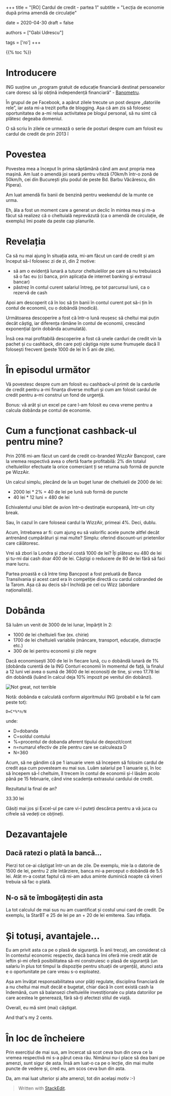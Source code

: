 +++
title = "[RO] Cardul de credit - partea 1"
subtitle = "Lecția de economie după prima amendă de circulație"

date = 2020-04-30
draft = false

authors = ["Gabi Udrescu"]

tags = ['ro']
+++


{{% toc %}}

# Introducere
ING susține un „program gratuit de educație financiară destinat persoanelor care doresc să își obțină independență financiară” - [Banometru](https://www.banometru.ro/).

În grupul de pe Facebook, a apărut zilele trecute un post despre „datoriile rele”, iar asta mi-a trezit pofta de blogging. Așa că am zis să folosesc oportunitatea de a-mi relua activitatea pe blogul personal, să nu simt că plătesc degeaba domeniul. 

O să scriu în zilele ce urmează o serie de posturi despre cum am folosit eu cardul de credit de prin 2013 î

# Povestea

Povestea mea a început în prima săptămână când am avut propria mea mașină. Am luat o amendă joi seară pentru viteză (70km/h într-o zonă de 50km/h, cei din București știu podul de peste Bd. Barbu Văcărescu, din Pipera).

Am luat amendă fix banii de benzină pentru weekendul de la munte ce urma.

Eh, ăla a fost un moment care a generat un declic în mintea mea și m-a făcut să realizez că o cheltuială neprevăzută (ca o amendă de circulație, de exemplu) îmi poate da peste cap planurile.

# Revelația

Ca să nu mai ajung în situația asta, mi-am făcut un card de credit și am început să-l folosesc zi de zi, din 2 motive:

- să am o evidență lunară a tuturor cheltuielilor pe care să nu trebuiască să o fac eu (ci banca, prin aplicația de internet banking și extrasul bancar)
- păstrez în contul curent salariul întreg, pe tot parcursul lunii, ca o rezervă de cash

Apoi am descoperit că în loc să țin banii în contul curent pot să-i țin în contul de economii, cu o dobândă (modică).

Următoarea descoperire a fost că într-o lună reușesc să cheltui mai puțin decât câștig, iar diferența rămâne în contul de economii, crescând exponențial (prin dobânda acumulată).

Însă cea mai profitabilă descoperire a fost că unele carduri de credit vin la pachet și cu cashback, din care poți câștiga niște sume frumușele dacă îl folosești frecvent (peste 1000 de lei în 5 ani de zile).

# În episodul următor
Vă povestesc despre cum am folosit eu cashback-ul primit de la cardurile de credit pentru a-mi finanța diverse mofturi și cum am folosit cardul de credit pentru a-mi construi un fond de urgență.

Bonus: vă arăt și un excel pe care l-am folosit eu ceva vreme pentru a calcula dobânda pe contul de economie. 

# Cum a funcționat cashback-ul pentru mine?

Prin 2016 mi-am făcut un card de credit co-branded WizzAir Bancpost, care la vremea respectivă avea o ofertă foarte profitabilă: 2% din totalul cheltuielilor efectuate la orice comerciant ți se returna sub formă de puncte pe WizzAir. 

Un calcul simplu, plecând de la un buget lunar de cheltuieli de 2000 de lei:

 - 2000 lei * 2% = 40 de lei pe lună sub formă de puncte
 - 40 lei * 12 luni = 480 de lei

Echivalentul unui bilet de avion într-o destinație europeană, într-un city break. 

Sau, în cazul în care foloseai cardul la WizzAir, primeai 4%. Deci, dublu. 

Acum, întrebarea ar fi: cum ajung eu să valorific acele puncte altfel decât antrenând cumpărături și mai multe? Simplu: oferind discount-uri prietenilor care călătoresc.

Vrei să zbori la Londra și zborul costă 1000 de lei? Îți plătesc eu 480 de lei și tu-mi dai cash doar 400 de lei. Câștigi o reducere de 80 de lei fără să faci mare lucru. 

Partea proastă e că între timp Bancpost a fost preluată de Banca Transilvania și acest card era în competiție directă cu cardul cobranded de la Tarom. Așa că au decis să-l închidă pe cel cu Wizz (abordare naționalistă). 

# Dobânda
Să luăm un venit de 3000 de lei lunar, împărțit în 2:

- 1000 de lei cheltuieli fixe (ex. chirie)
- 1700 de lei cheltuieli variabile (mâncare, transport, educație, distracție etc.)
- 300 de lei pentru economii și zile negre

Dacă economisești 300 de lei în fiecare lună, cu o dobândă lunară de 1% (dobânda curentă de la ING Conturi economii în momentul de față, la finalul a 12 luni vei avea o sumă de 3600 de lei econosiți de tine, și vreo 17.78 lei din dobândă (luând în calcul deja 10% impozit pe venitul din dobânzi). 

![Not great, not terrible](https://i.imgur.com/KCDWvV2l.jpg)

Notă: dobânda e calculată conform algoritmului ING (probabil e la fel cam peste tot): 

    D=C*%*n/N

unde:

 - D=dobanda
 - C=soldul contului
 - %=procentul de dobanda aferent tipului de depozit/cont
 - n=numarul efectiv de zile pentru care se calculeaza D
 - N=360

Acum, să ne gândim că pe 1 ianuarie vrem să începem să folosim cardul de credit așa cum povesteam eu mai sus. Luăm salariul pe 1 ianuarie și, în loc să începem să-l cheltuim, îl trecem în contul de economii și-l lăsăm acolo până pe 15 februarie, când vine scadența extrasului cardului de credit. 

Rezultatul la final de an?

33.30 lei 

Găsiți mai jos și Excel-ul pe care vi-l puteți descărca pentru a vă juca cu cifrele să vedeți ce obțineți. 

# Dezavantajele

## Dacă ratezi o plată la bancă...
Pierzi tot ce-ai câștigat într-un an de zile. De exemplu, mie la o datorie de 1500 de lei, pentru 2 zile întârziere, banca mi-a perceput o dobândă de 5.5 lei. Atât m-a costat faptul că mi-am adus aminte duminică noapte că vineri trebuia să fac o plată.

## N-o să te îmbogățești din asta
La tot calculul de mai sus nu am cuantificat și costul unui card de credit. De exemplu, la StarBT e 25 de lei pe an + 20 de lei emiterea. Sau inflația. 

# Și totuși, avantajele...
Eu am privit asta ca pe o plasă de siguranță. În anii trecuți, am considerat că în contextul economic respectiv, dacă banca îmi oferă mie credit atât de ieftin și-mi oferă posibilitatea să-mi construiesc o plasă de siguranță (un salariu în plus tot timpul la dispoziție pentru situații de urgență), atunci asta e o oportunitate pe care vreau s-o exploatez.

Așa am învățat responsabilitatea unor plăți regulate, disciplina financiară de a nu cheltui mai mult decât e bugetat, chiar dacă în cont există cash la îndemână, cum să balansezi cheltuielile investiționale cu plata datoriilor pe care acestea le generează, fără să-ți afectezi stilul de viață. 

Overall, eu mă simt (mai) câștigat. 

And that's my 2 cents. 

# În loc de încheiere
Prin exercițiul de mai sus, am încercat să scot ceva bun din ceva ce la vremea respectivă mi s-a părut ceva rău. Nimănui nu-i place să dea bani pe amenzi, sunt sigur de asta. Însă am luat-o ca pe o lecție, din mai multe puncte de vedere și, cred eu, am scos ceva bun din asta.

Da, am mai luat ulterior și alte amenzi, tot din același motiv :-) 

> Written with [StackEdit](https://stackedit.io/).
<!--stackedit_data:
eyJoaXN0b3J5IjpbMTMxMDgxNzA3OSwxODczMzgwMjk4LDE2ND
kzMjU1NzcsLTk2MzUzNTYxOCwtMTU2NjYwOTc1OCwyNTg3OTE4
OTIsLTE1OTgwNDY3MDQsNzU2NDA0MTI0XX0=
-->